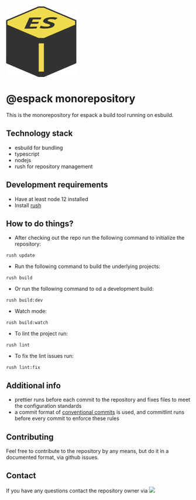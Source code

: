 ![espack](./apps/espack/assets/espack.png)

# @espack monorepository

This is the monorepository for espack a build tool running on esbuild.

## Technology stack

- esbuild for bundling 
- typescript
- nodejs
- rush for repository management

## Development requirements
- Have at least node 12 installed
- Install [rush](https://rushjs.io/)

## How to do things?
- After checking out the repo run the following command to initialize the repository:
```shell
rush update
```
- Run the following command to build the underlying projects: 
```shell
rush build
```
- Or run the following command to od a development build:
```shell
rush build:dev
```
- Watch mode:
```shell
rush build:watch
```
- To lint the project run:
```shell
rush lint
```
- To fix the lint issues run:
```shell
rush lint:fix
```

## Additional info

- prettier runs before each commit to the repository and fixes files to meet the configuration standards
- a commit format of [conventional commits](https://www.conventionalcommits.org/en/v1.0.0/#specification) is used, and
commitlint runs before every commit to enforce these rules

## Contributing

Feel free to contribute to the repository by any means, but do it in a documented format, via github issues.

## Contact
If you have any questions contact the repository owner via 
<a href="mailto:csizmadia98@gmail.com?"><img src="https://img.shields.io/badge/gmail-%23DD0031.svg?&style=for-the-badge&logo=gmail&logoColor=white"/></a>

